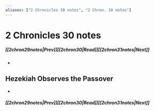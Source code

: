 ```yaml
---
aliases: ["2 Chronicles 30 notes", "2 Chron. 30 notes"]
---
```

# 2 Chronicles 30 notes
##### <span class=arrow-left></span>[[2chron29notes|Prev]]<span class=navigation-separator></span>[[2chron30|Read]]<span class=navigation-separator></span>[[2chron31notes|Next]]<span class=arrow-right></span>
- 
## Hezekiah Observes the Passover
- 
##### <span class=arrow-left></span>[[2chron29notes|Prev]]<span class=navigation-separator></span>[[2chron30|Read]]<span class=navigation-separator></span>[[2chron31notes|Next]]<span class=arrow-right></span>